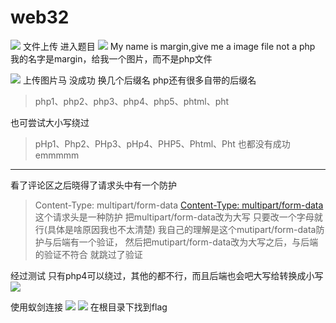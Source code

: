 # web32
![](https://bulabula-1305079562.cos.ap-guangzhou.myqcloud.com/img/1618661026218-3911949232063.png)
文件上传
进入题目
![](https://bulabula-1305079562.cos.ap-guangzhou.myqcloud.com/img/1618661043638-4112450224948.png)
My name is margin,give me a image file not a php
我的名字是margin，给我一个图片，而不是php文件

![](https://bulabula-1305079562.cos.ap-guangzhou.myqcloud.com/img/1618661063849-1052222095558.png)
上传图片马
没成功
换几个后缀名
php还有很多自带的后缀名

>php1、php2、php3、php4、php5、phtml、pht

也可尝试大小写绕过
>pHp1、Php2、PHp3、pHp4、PHP5、Phtml、Pht
也都没有成功
emmmmm

----
看了评论区之后晓得了请求头中有一个防护
>Content-Type: multipart/form-data
[Content-Type: multipart/form-data](https://blog.csdn.net/five3/article/details/7181521)
这个请求头是一种防护
把multipart/form-data改为大写
只要改一个字母就行(具体是啥原因我也不太清楚)
>我自己的理解是这个mutipart/form-data防护与后端有一个验证，
>然后把mutipart/form-data改为大写之后，与后端的验证不符合
就跳过了验证

经过测试
只有php4可以绕过，其他的都不行，而且后端也会吧大写给转换成小写
![](https://bulabula-1305079562.cos.ap-guangzhou.myqcloud.com/img/1618661087137-5616326122513.png)

使用蚁剑连接
![](https://bulabula-1305079562.cos.ap-guangzhou.myqcloud.com/img/1618661102794-7233104726.png)
![](https://bulabula-1305079562.cos.ap-guangzhou.myqcloud.com/img/1618661121571-3288333094024.png)
在根目录下找到flag

